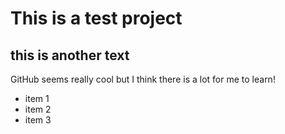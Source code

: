 # This is a test project

## this is another text

GitHub seems really cool but I think there is a lot for me to learn!

* item 1
* item 2
* item 3
